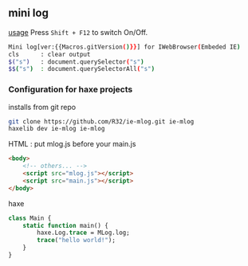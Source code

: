 mini log
------

[usage](bin/index.html) Press `Shift + F12` to switch On/Off.

```bash
Mini log[ver:{{Macros.gitVersion()}}] for IWebBrowser(Embeded IE)
cls      : clear output
$("s")   : document.querySelector("s")
$$("s")  : document.querySelectorAll("s")
```

### Configuration for haxe projects

installs from git repo

```bash
git clone https://github.com/R32/ie-mlog.git ie-mlog
haxelib dev ie-mlog ie-mlog
```

HTML : put mlog.js before your main.js

```html
<body>
	<!-- others... -->
	<script src="mlog.js"></script>
	<script src="main.js"></script>
</body>
```

haxe

```haxe
class Main {
	static function main() {
		haxe.Log.trace = MLog.log;
		trace("hello world!");
	}
}
```